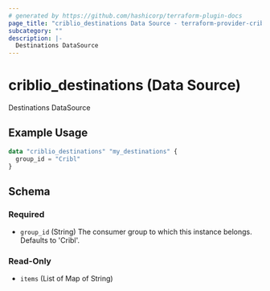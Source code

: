 ```yaml
---
# generated by https://github.com/hashicorp/terraform-plugin-docs
page_title: "criblio_destinations Data Source - terraform-provider-criblio"
subcategory: ""
description: |-
  Destinations DataSource
---
```


# criblio_destinations (Data Source)

Destinations DataSource

## Example Usage

```terraform
data "criblio_destinations" "my_destinations" {
  group_id = "Cribl"
}
```

<!-- schema generated by tfplugindocs -->
## Schema

### Required

- `group_id` (String) The consumer group to which this instance belongs. Defaults to 'Cribl'.

### Read-Only

- `items` (List of Map of String)
